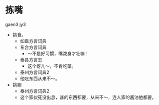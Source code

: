 # 拣嘴
gaen3 jy3
+ 挑食。
  * 如皋方言词典
  * 东台方言词典
    - ～不是好习惯，嘴泼身才壮嘛！
  * 泰县方言志
    - 这个伢儿～，不肯吃菜。
  * 泰州方言词典2
  - 他吃东西从来不～。
+ 挑剔
  * 泰州方言词典2
  - 这个家伙死没出息，甚的东西都要，从来不～，连人家的酱油他都要。
